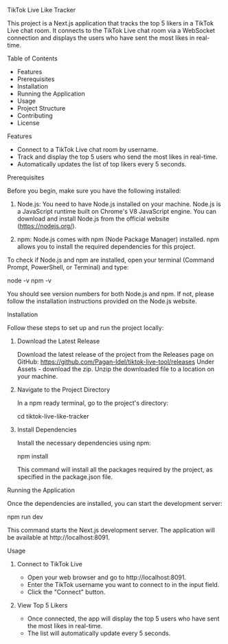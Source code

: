 
TikTok Live Like Tracker

This project is a Next.js application that tracks the top 5 likers in a TikTok Live chat room. It connects to the TikTok Live chat room via a WebSocket connection and displays the users who have sent the most likes in real-time.

Table of Contents
- Features
- Prerequisites
- Installation
- Running the Application
- Usage
- Project Structure
- Contributing
- License

Features
- Connect to a TikTok Live chat room by username.
- Track and display the top 5 users who send the most likes in real-time.
- Automatically updates the list of top likers every 5 seconds.

Prerequisites

Before you begin, make sure you have the following installed:

1. Node.js: You need to have Node.js installed on your machine. Node.js is a JavaScript runtime built on Chrome's V8 JavaScript engine. You can download and install Node.js from the official website (https://nodejs.org/).

2. npm: Node.js comes with npm (Node Package Manager) installed. npm allows you to install the required dependencies for this project.

To check if Node.js and npm are installed, open your terminal (Command Prompt, PowerShell, or Terminal) and type:

node -v
npm -v

You should see version numbers for both Node.js and npm. If not, please follow the installation instructions provided on the Node.js website.

Installation

Follow these steps to set up and run the project locally:

1. Download the Latest Release

   Download the latest release of the project from the Releases page on GitHub: https://github.com/Pagan-Idel/tiktok-live-tool/releases
   Under Assets - download the zip.
   Unzip the downloaded file to a location on your machine.

2. Navigate to the Project Directory

   In a npm ready terminal, go to the project's directory:

   cd tiktok-live-like-tracker

3. Install Dependencies

   Install the necessary dependencies using npm:

   npm install

   This command will install all the packages required by the project, as specified in the package.json file.

Running the Application

Once the dependencies are installed, you can start the development server:

npm run dev

This command starts the Next.js development server. The application will be available at http://localhost:8091.

Usage

1. Connect to TikTok Live

   - Open your web browser and go to http://localhost:8091.
   - Enter the TikTok username you want to connect to in the input field.
   - Click the "Connect" button.

2. View Top 5 Likers

   - Once connected, the app will display the top 5 users who have sent the most likes in real-time.
   - The list will automatically update every 5 seconds.


